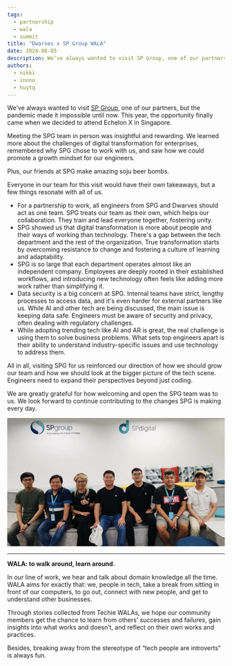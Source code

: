 ```yaml
---
tags:
  - partnership
  - wala
  - summit
title: "Dwarves x SP Group WALA"
date: 2024-06-05
description: We’ve always wanted to visit SP Group, one of our partners, but the pandemic made it impossible until now. This year, the opportunity finally came when we decided to attend Echelon X in Singapore.
authors:
  - nikki
  - innno_
  - huytq
---
```


We’ve always wanted to visit [SP Group](http://spgroup.com.sg/), one of our partners, but the pandemic made it impossible until now. This year, the opportunity finally came when we decided to attend Echelon X in Singapore.

Meeting the SPG team in person was insightful and rewarding. We learned more about the challenges of digital transformation for enterprises, remembered why SPG chose to work with us, and saw how we could promote a growth mindset for our engineers.

Plus, our friends at SPG make amazing soju beer bombs.

Everyone in our team for this visit would have their own takeaways, but a few things resonate with all of us.

- For a partnership to work, all engineers from SPG and Dwarves should act as one team. SPG treats our team as their own, which helps our collaboration. They train and lead everyone together, fostering unity.
- SPG showed us that digital transformation is more about people and their ways of working than technology. There's a gap between the tech department and the rest of the organization. True transformation starts by overcoming resistance to change and fostering a culture of learning and adaptability.
- SPG is so large that each department operates almost like an independent company. Employees are deeply rooted in their established workflows, and introducing new technology often feels like adding more work rather than simplifying it.
- Data security is a big concern at SPG. Internal teams have strict, lengthy processes to access data, and it's even harder for external partners like us. While AI and other tech are being discussed, the main issue is keeping data safe. Engineers must be aware of security and privacy, often dealing with regulatory challenges.
- While adopting trending tech like AI and AR is great, the real challenge is using them to solve business problems. What sets top engineers apart is their ability to understand industry-specific issues and use technology to address them.

All in all, visiting SPG for us reinforced our direction of how we should grow our team and how we should look at the bigger picture of the tech scene. Engineers need to expand their perspectives beyond just coding. 

We are greatly grateful for how welcoming and open the SPG team was to us. We look forward to continue contributing to the changes SPG is making every day.

![](assets/sp-group-wala.webp)
___

**WALA: to walk around, learn around.** 

In our line of work, we hear and talk about domain knowledge all the time. WALA aims for exactly that: we, people in tech, take a break from sitting in front of our computers, to go out, connect with new people, and get to understand other businesses.

Through stories collected from Techie WALAs, we hope our community members get the chance to learn from others’ successes and failures, gain insights into what works and doesn’t, and reflect on their own works and practices.

Besides, breaking away from the stereotype of “tech people are introverts” is always fun.